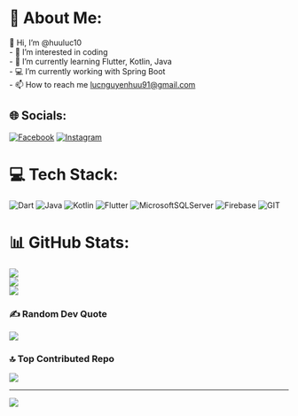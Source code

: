 # 💫 About Me:
👋 Hi, I’m @huuluc10<br>- 👀 I’m interested in coding<br>- 🌱 I’m currently learning Flutter, Kotlin, Java<br>- 💻 I’m currently working with Spring Boot<br>- 📫 How to reach me lucnguyenhuu91@gmail.com


## 🌐 Socials:
[![Facebook](https://img.shields.io/badge/Facebook-%231877F2.svg?logo=Facebook&logoColor=white)](https://facebook.com/Lwc.Kirk) [![Instagram](https://img.shields.io/badge/Instagram-%23E4405F.svg?logo=Instagram&logoColor=white)](https://instagram.com/huuluc_10) 

# 💻 Tech Stack:
![Dart](https://img.shields.io/badge/dart-%230175C2.svg?style=plastic&logo=dart&logoColor=white) ![Java](https://img.shields.io/badge/java-%23ED8B00.svg?style=plastic&logo=openjdk&logoColor=white) ![Kotlin](https://img.shields.io/badge/kotlin-%237F52FF.svg?style=plastic&logo=kotlin&logoColor=white) ![Flutter](https://img.shields.io/badge/Flutter-%2302569B.svg?style=plastic&logo=Flutter&logoColor=white) ![MicrosoftSQLServer](https://img.shields.io/badge/Microsoft%20SQL%20Server-CC2927?style=plastic&logo=microsoft%20sql%20server&logoColor=white) ![Firebase](https://img.shields.io/badge/Firebase-039BE5?style=plastic&logo=Firebase&logoColor=white) ![GIT](https://img.shields.io/badge/Git-fc6d26?style=plastic&logo=git&logoColor=white)
# 📊 GitHub Stats:
![](https://github-readme-stats.vercel.app/api?username=huuluc10&theme=dark&hide_border=false&include_all_commits=true&count_private=true)<br/>
![](https://github-readme-streak-stats.herokuapp.com/?user=huuluc10&theme=dark&hide_border=false)<br/>
![](https://github-readme-stats.vercel.app/api/top-langs/?username=huuluc10&theme=dark&hide_border=false&include_all_commits=true&count_private=true&layout=compact)

### ✍️ Random Dev Quote
![](https://quotes-github-readme.vercel.app/api?type=horizontal&theme=dark)

### 🔝 Top Contributed Repo
![](https://github-contributor-stats.vercel.app/api?username=huuluc10&limit=5&theme=dark&combine_all_yearly_contributions=true)

---
[![](https://visitcount.itsvg.in/api?id=huuluc10&icon=0&color=0)](https://visitcount.itsvg.in)

<!-- Proudly created with GPRM ( https://gprm.itsvg.in ) -->
